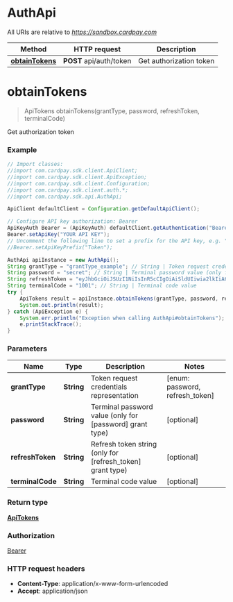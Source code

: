 # AuthApi

All URIs are relative to *https://sandbox.cardpay.com*

Method | HTTP request | Description
------------- | ------------- | -------------
[**obtainTokens**](AuthApi.md#obtainTokens) | **POST** api/auth/token | Get authorization token


<a name="obtainTokens"></a>
# **obtainTokens**
> ApiTokens obtainTokens(grantType, password, refreshToken, terminalCode)

Get authorization token

### Example
```java
// Import classes:
//import com.cardpay.sdk.client.ApiClient;
//import com.cardpay.sdk.client.ApiException;
//import com.cardpay.sdk.client.Configuration;
//import com.cardpay.sdk.client.auth.*;
//import com.cardpay.sdk.api.AuthApi;

ApiClient defaultClient = Configuration.getDefaultApiClient();

// Configure API key authorization: Bearer
ApiKeyAuth Bearer = (ApiKeyAuth) defaultClient.getAuthentication("Bearer");
Bearer.setApiKey("YOUR API KEY");
// Uncomment the following line to set a prefix for the API key, e.g. "Token" (defaults to null)
//Bearer.setApiKeyPrefix("Token");

AuthApi apiInstance = new AuthApi();
String grantType = "grantType_example"; // String | Token request credentials representation
String password = "secret"; // String | Terminal password value (only for [password] grant type)
String refreshToken = "eyJhbGciOiJSUzI1NiIsInR5cCIgOiAiSldUIiwia2lkIiA6ICJ2bWRoQz"; // String | Refresh token string (only for [refresh_token] grant type)
String terminalCode = "1001"; // String | Terminal code value
try {
    ApiTokens result = apiInstance.obtainTokens(grantType, password, refreshToken, terminalCode);
    System.out.println(result);
} catch (ApiException e) {
    System.err.println("Exception when calling AuthApi#obtainTokens");
    e.printStackTrace();
}
```

### Parameters

Name | Type | Description  | Notes
------------- | ------------- | ------------- | -------------
 **grantType** | **String**| Token request credentials representation | [enum: password, refresh_token]
 **password** | **String**| Terminal password value (only for [password] grant type) | [optional]
 **refreshToken** | **String**| Refresh token string (only for [refresh_token] grant type) | [optional]
 **terminalCode** | **String**| Terminal code value | [optional]

### Return type

[**ApiTokens**](ApiTokens.md)

### Authorization

[Bearer](../README.md#Bearer)

### HTTP request headers

 - **Content-Type**: application/x-www-form-urlencoded
 - **Accept**: application/json

